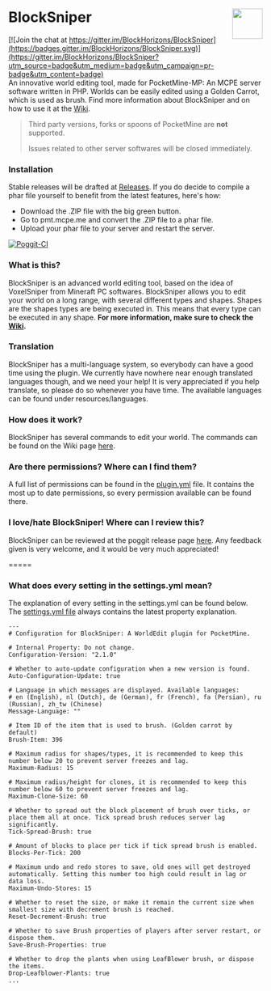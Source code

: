 # BlockSniper<a href="https://github.com/Sandertv/BlockSniper"><img src="https://github.com/Sandertv/BlockSniper/blob/master/resources/BlockSniperLogo.png" width="60" height="60" align="right"></a>

[![Join the chat at https://gitter.im/BlockHorizons/BlockSniper](https://badges.gitter.im/BlockHorizons/BlockSniper.svg)](https://gitter.im/BlockHorizons/BlockSniper?utm_source=badge&utm_medium=badge&utm_campaign=pr-badge&utm_content=badge)<br>
An innovative world editing tool, made for PocketMine-MP: An MCPE server software written in PHP. Worlds can be easily edited using a Golden Carrot, which is used as brush. Find more information about BlockSniper and on how to use it at the [Wiki](https://github.com/Sandertv/BlockSniper/wiki).

> Third party versions, forks or spoons of PocketMine are **not** supported.
> 
> Issues related to other server softwares will be closed immediately.

### Installation
Stable releases will be drafted at [Releases](https://github.com/Sandertv/BlockSniper/releases).
If you do decide to compile a phar file yourself to benefit from the latest features, here's how:
 - Download the .ZIP file with the big green button.
 - Go to pmt.mcpe.me and convert the .ZIP file to a phar file.
 - Upload your phar file to your server and restart the server.

[![Poggit-CI](https://poggit.pmmp.io/ci.badge/Sandertv/BlockSniper/BlockSniper)](https://poggit.pmmp.io/ci/Sandertv/BlockSniper/BlockSniper)

### What is this?
BlockSniper is an advanced world editing tool, based on the idea of VoxelSniper from Mineraft PC softwares.
BlockSniper allows you to edit your world on a long range, with several different types and shapes. Shapes are the shapes types are being executed in. This means that every type can be executed in any shape.
**For more information, make sure to check the [Wiki](https://github.com/Sandertv/BlockSniper/wiki).**

### Translation
BlockSniper has a multi-language system, so everybody can have a good time using the plugin. We currently have nowhere near enough translated languages though, and we need your help! It is very appreciated if you help translate, so please do so whenever you have time. The available languages can be found under resources/languages.

### How does it work?
BlockSniper has several commands to edit your world. The commands can be found on the Wiki page [here](https://github.com/Sandertv/BlockSniper/wiki/Commands).


### Are there permissions? Where can I find them?
A full list of permissions can be found in the [plugin.yml](https://github.com/Sandertv/BlockSniper/blob/master/plugin.yml) file. 
It contains the most up to date permissions, so every permission available can be found there.

### I love/hate BlockSniper! Where can I review this?
BlockSniper can be reviewed at the poggit release page [here](https://poggit.pmmp.io/p/BlockSniper/).
Any feedback given is very welcome, and it would be very much appreciated!

=====

### What does every setting in the settings.yml mean?
The explanation of every setting in the settings.yml can be found below. The [settings.yml file](https://github.com/Sandertv/BlockSniper/blob/master/resources/settings.yml) always contains the latest property explanation.

```
---
# Configuration for BlockSniper: A WorldEdit plugin for PocketMine.

# Internal Property: Do not change.
Configuration-Version: "2.1.0"

# Whether to auto-update configuration when a new version is found.
Auto-Configuration-Update: true

# Language in which messages are displayed. Available languages:
# en (English), nl (Dutch), de (German), fr (French), fa (Persian), ru (Russian), zh_tw (Chinese)
Message-Language: ""

# Item ID of the item that is used to brush. (Golden carrot by default)
Brush-Item: 396

# Maximum radius for shapes/types, it is recommended to keep this number below 20 to prevent server freezes and lag.
Maximum-Radius: 15

# Maximum radius/height for clones, it is recommended to keep this number below 60 to prevent server freezes and lag.
Maximum-Clone-Size: 60

# Whether to spread out the block placement of brush over ticks, or place them all at once. Tick spread brush reduces server lag significantly.
Tick-Spread-Brush: true

# Amount of blocks to place per tick if tick spread brush is enabled.
Blocks-Per-Tick: 200

# Maximum undo and redo stores to save, old ones will get destroyed automatically. Setting this number too high could result in lag or data loss.
Maximum-Undo-Stores: 15

# Whether to reset the size, or make it remain the current size when smallest size with decrement brush is reached.
Reset-Decrement-Brush: true

# Whether to save Brush properties of players after server restart, or dispose them.
Save-Brush-Properties: true

# Whether to drop the plants when using LeafBlower brush, or dispose the items.
Drop-Leafblower-Plants: true
...
```